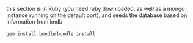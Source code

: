 this section is in Ruby (you need ruby downloaded, as well as a mongo instance running on the default port), and seeds the database based on information from imdb

`gem install bundle`
`bundle install`